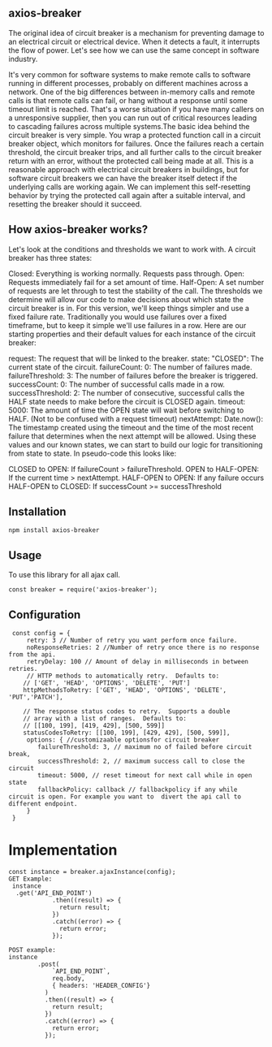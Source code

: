 ## axios-breaker
The original idea of circuit breaker is a mechanism for preventing damage to an electrical circuit or electrical device. When it detects a fault, it interrupts the flow of power. Let's see how we can use the same concept in software industry.

It's very common for software systems to make remote calls to software running in different processes, probably on different machines across a network. One of the big differences between in-memory calls and remote calls is that remote calls can fail, or hang without a response until some timeout limit is reached. That's a worse situation if you have many callers on a unresponsive supplier, then you can run out of critical resources leading to cascading failures across multiple systems.The basic idea behind the circuit breaker is very simple. You wrap a protected function call in a circuit breaker object, which monitors for failures. Once the failures reach a certain threshold, the circuit breaker trips, and all further calls to the circuit breaker return with an error, without the protected call being made at all. This is a reasonable approach with electrical circuit breakers in buildings, but for software circuit breakers we can have the breaker itself detect if the underlying calls are working again. We can implement this self-resetting behavior by trying the protected call again after a suitable interval, and resetting the breaker should it succeed.

## How axios-breaker works?
Let's look at the conditions and thresholds we want to work with. A circuit breaker has three states:

Closed: Everything is working normally. Requests pass through.
Open: Requests immediately fail for a set amount of time.
Half-Open: A set number of requests are let through to test the stability of the call.
The thresholds we determine will allow our code to make decisions about which state the circuit breaker is in. For this version, we'll keep things simpler and use a fixed failure rate. Traditionally you would use failures over a fixed timeframe, but to keep it simple we'll use failures in a row. Here are our starting properties and their default values for each instance of the circuit breaker:

request: The request that will be linked to the breaker.
state: "CLOSED": The current state of the circuit.
failureCount: 0: The number of failures made.
failureThreshold: 3: The number of failures before the breaker is triggered.
successCount: 0: The number of successful calls made in a row.
successThreshold: 2: The number of consecutive, successful calls the HALF state needs to make before the circuit is CLOSED again.
timeout: 5000: The amount of time the OPEN state will wait before switching to HALF. (Not to be confused with a request timeout)
nextAttempt: Date.now(): The timestamp created using the timeout and the time of the most recent failure that determines when the next attempt will be allowed.
Using these values and our known states, we can start to build our logic for transitioning from state to state. In pseudo-code this looks like:

CLOSED to OPEN: If failureCount > failureThreshold.
OPEN to HALF-OPEN: If the current time > nextAttempt.
HALF-OPEN to OPEN: If any failure occurs
HALF-OPEN to CLOSED: If successCount >= successThreshold

##  Installation
```
npm install axios-breaker
```

## Usage
To use this library for all ajax call. 
```
const breaker = require('axios-breaker');
```
## Configuration
```
 const config = {
     retry: 3 // Number of retry you want perform once failure.
     noResponseRetries: 2 //Number of retry once there is no response from the api.
     retryDelay: 100 // Amount of delay in milliseconds in between retries.
     // HTTP methods to automatically retry.  Defaults to:
    // ['GET', 'HEAD', 'OPTIONS', 'DELETE', 'PUT']
    httpMethodsToRetry: ['GET', 'HEAD', 'OPTIONS', 'DELETE', 'PUT','PATCH'],
 
    // The response status codes to retry.  Supports a double
    // array with a list of ranges.  Defaults to:
    // [[100, 199], [419, 429], [500, 599]]
    statusCodesToRetry: [[100, 199], [429, 429], [500, 599]],
     options: { //customizaable optionsfor circuit breaker
        failureThreshold: 3, // maximum no of failed before circuit break,
        successThreshold: 2, // maximum success call to close the circuit
        timeout: 5000, // reset timeout for next call while in open state
        fallbackPolicy: callback // fallbackpolicy if any while circuit is open. For example you want to  divert the api call to different endpoint.
     }
 }
```
# Implementation
```
const instance = breaker.ajaxInstance(config);
GET Example:
 instance
  .get('API_END_POINT')
            .then((result) => {
              return result;
            })
            .catch((error) => {
              return error;
            });

POST example:
instance
        .post(
            `API_END_POINT`,
            req.body,
            { headers: 'HEADER_CONFIG'}
          )
          .then((result) => {
            return result;
          })
          .catch((error) => {
            return error;
          });

```
